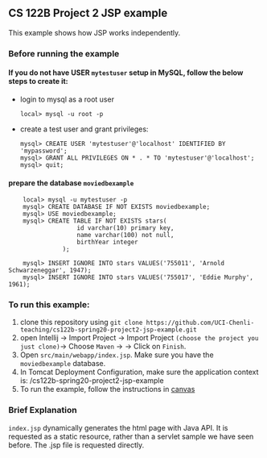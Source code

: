 ## CS 122B Project 2 JSP example

This example shows how JSP works independently.

### Before running the example
#### If you do not have USER `mytestuser` setup in MySQL, follow the below steps to create it:

 - login to mysql as a root user 
    ```
    local> mysql -u root -p
    ```

 - create a test user and grant privileges:
    ```
    mysql> CREATE USER 'mytestuser'@'localhost' IDENTIFIED BY 'mypassword';
    mysql> GRANT ALL PRIVILEGES ON * . * TO 'mytestuser'@'localhost';
    mysql> quit;
    ```

#### prepare the database `moviedbexample`
 
```    
    local> mysql -u mytestuser -p
    mysql> CREATE DATABASE IF NOT EXISTS moviedbexample;
    mysql> USE moviedbexample;
    mysql> CREATE TABLE IF NOT EXISTS stars(
                   id varchar(10) primary key,
                   name varchar(100) not null,
                   birthYear integer
               );
    
    mysql> INSERT IGNORE INTO stars VALUES('755011', 'Arnold Schwarzeneggar', 1947);
    mysql> INSERT IGNORE INTO stars VALUES('755017', 'Eddie Murphy', 1961);
```    
### To run this example: 
1. clone this repository using `git clone https://github.com/UCI-Chenli-teaching/cs122b-spring20-project2-jsp-example.git`
2. open Intellij -> Import Project -> Import Project `(choose the project you just clone)`-> Choose `Maven` -> -> Click on `Finish`.
3. Open `src/main/webapp/index.jsp`. Make sure you have the `moviedbexample` database.
4. In Tomcat Deployment Configuration, make sure the application context is: /cs122b-spring20-project2-jsp-example
5. To run the example, follow the instructions in [canvas](https://canvas.eee.uci.edu/courses/26486/pages/intellij-idea-tomcat-configuration)

### Brief Explanation
`index.jsp` dynamically generates the html page with Java API. It is requested as a static resource, rather than a servlet sample we have seen before.
The .jsp file is requested directly.
